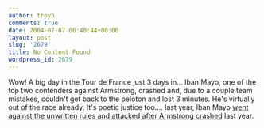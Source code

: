 ```yaml
---
author: troyh
comments: true
date: 2004-07-07 06:40:44+00:00
layout: post
slug: '2679'
title: No Content Found
wordpress_id: 2679
---
```


Wow! A big day in the Tour de France just 3 days in... Iban Mayo, one of the top two contenders against Armstrong, crashed and, due to a couple team mistakes, couldn't get back to the peloton and lost 3 minutes. He's virtually out of the race already. It's poetic justice too.... last year, Iban Mayo [went against the unwritten rules and attacked after Armstrong crashed](http://www.troyandgay.com/archives/2003/07/001582.php) last year.
